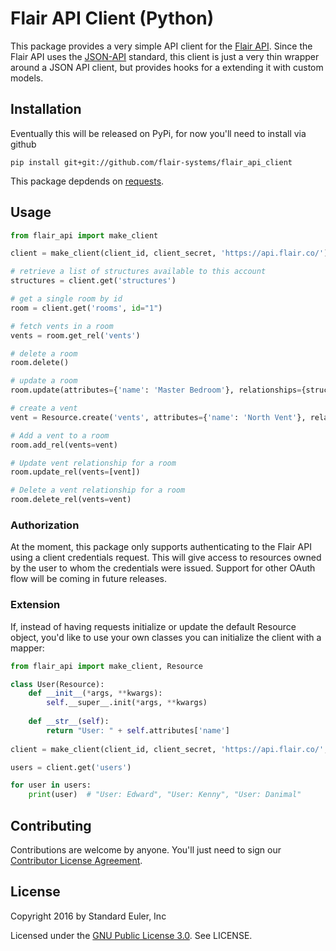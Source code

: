 Flair API Client (Python)
=========

This package provides a very simple API client for the [Flair API](https://api.flair.co/). Since the Flair API uses the [JSON-API](https://jsonapi.org) standard, this client is just a very thin wrapper around a JSON API client, but provides hooks for a extending it with custom models.

## Installation

Eventually this will be released on PyPi, for now you'll need to install via github

```
pip install git+git://github.com/flair-systems/flair_api_client
```

This package depdends on [requests](http://docs.python-requests.org/en/master/).

## Usage

```python
from flair_api import make_client

client = make_client(client_id, client_secret, 'https://api.flair.co/')

# retrieve a list of structures available to this account
structures = client.get('structures')

# get a single room by id
room = client.get('rooms', id="1")

# fetch vents in a room
vents = room.get_rel('vents')

# delete a room
room.delete()

# update a room
room.update(attributes={'name': 'Master Bedroom'}, relationships={structure=structures[0], vents=vents})

# create a vent
vent = Resource.create('vents', attributes={'name': 'North Vent'}, relationships={room=room})

# Add a vent to a room
room.add_rel(vents=vent)

# Update vent relationship for a room
room.update_rel(vents=[vent])

# Delete a vent relationship for a room
room.delete_rel(vents=vent)
```

### Authorization

At the moment, this package only supports authenticating to the Flair API using a client credentials request. This will give access to resources owned by the user to whom the credentials were issued. Support for other OAuth flow will be coming in future releases.

### Extension

If, instead of having requests initialize or update the default Resource object, you'd like to use your own classes you can initialize the client with a mapper:

```python
from flair_api import make_client, Resource

class User(Resource):
    def __init__(*args, **kwargs):
        self.__super__.init(*args, **kwargs)
        
    def __str__(self):
        return "User: " + self.attributes['name']
        
client = make_client(client_id, client_secret, 'https://api.flair.co/', mapper={'users': User})

users = client.get('users')

for user in users:
    print(user)  # "User: Edward", "User: Kenny", "User: Danimal"
```

## Contributing

Contributions are welcome by anyone. You'll just need to sign our [Contributor License Agreement]().

## License

Copyright 2016 by Standard Euler, Inc

Licensed under the [GNU Public License 3.0](http://www.gnu.org/licenses/gpl-3.0.en.html). See LICENSE.
